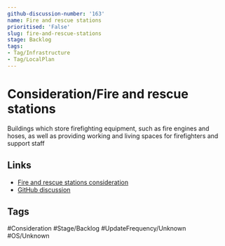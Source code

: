 ```yaml
---
github-discussion-number: '163'
name: Fire and rescue stations
prioritised: 'False'
slug: fire-and-rescue-stations
stage: Backlog
tags:
- Tag/Infrastructure
- Tag/LocalPlan
---
```


# Consideration/Fire and rescue stations

Buildings which store firefighting equipment, such as fire engines and hoses, as well as providing working and living spaces for firefighters and support staff

## Links

* [Fire and rescue stations consideration](https://design.planning.data.gov.uk/planning-consideration/fire-and-rescue-stations)
* [GitHub discussion](https://github.com/digital-land/data-standards-backlog/discussions/163)

## Tags

#Consideration #Stage/Backlog #UpdateFrequency/Unknown #OS/Unknown